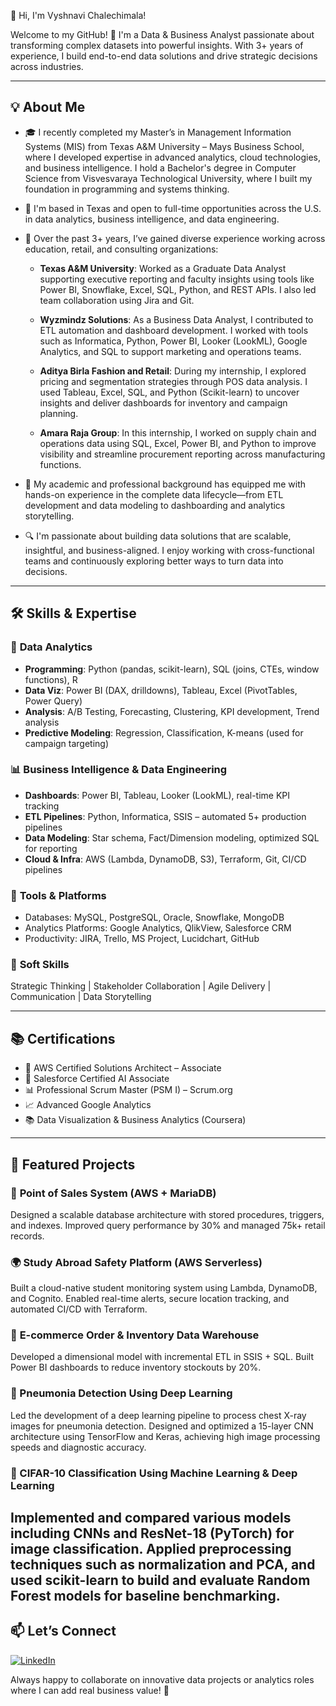 👋 Hi, I'm Vyshnavi Chalechimala! 

Welcome to my GitHub! 🚀 I'm a Data & Business Analyst passionate about transforming complex datasets into powerful insights. With 3+ years of experience, I build end-to-end data solutions and drive strategic decisions across industries.

---

## 💡 About Me

- 🎓 I recently completed my Master’s in Management Information Systems (MIS) from Texas A&M University – Mays Business School, where I developed expertise in advanced analytics, cloud technologies, and business intelligence. I hold a Bachelor's degree in Computer Science from Visvesvaraya Technological University, where I built my foundation in programming and systems thinking.

- 📍 I'm based in Texas and open to full-time opportunities across the U.S. in data analytics, business intelligence, and data engineering.

- 🏢 Over the past 3+ years, I’ve gained diverse experience working across education, retail, and consulting organizations:
  - **Texas A&M University**: Worked as a Graduate Data Analyst supporting executive reporting and faculty insights using tools like Power BI, Snowflake, Excel, SQL, Python, and REST APIs. I also led team collaboration using Jira and Git.
  
  - **Wyzmindz Solutions**: As a Business Data Analyst, I contributed to ETL automation and dashboard development. I worked with tools such as Informatica, Python, Power BI, Looker (LookML), Google Analytics, and SQL to support marketing and operations teams.

  - **Aditya Birla Fashion and Retail**: During my internship, I explored pricing and segmentation strategies through POS data analysis. I used Tableau, Excel, SQL, and Python (Scikit-learn) to uncover insights and deliver dashboards for inventory and campaign planning.

  - **Amara Raja Group**: In this internship, I worked on supply chain and operations data using SQL, Excel, Power BI, and Python to improve visibility and streamline procurement reporting across manufacturing functions.

- 🧠 My academic and professional background has equipped me with hands-on experience in the complete data lifecycle—from ETL development and data modeling to dashboarding and analytics storytelling.

- 🔍 I'm passionate about building data solutions that are scalable, insightful, and business-aligned. I enjoy working with cross-functional teams and continuously exploring better ways to turn data into decisions.

---

## 🛠️ Skills & Expertise

### 🔢 **Data Analytics**
- **Programming**: Python (pandas, scikit-learn), SQL (joins, CTEs, window functions), R  
- **Data Viz**: Power BI (DAX, drilldowns), Tableau, Excel (PivotTables, Power Query)  
- **Analysis**: A/B Testing, Forecasting, Clustering, KPI development, Trend analysis  
- **Predictive Modeling**: Regression, Classification, K-means (used for campaign targeting)

### 📊 **Business Intelligence & Data Engineering**
- **Dashboards**: Power BI, Tableau, Looker (LookML), real-time KPI tracking  
- **ETL Pipelines**: Python, Informatica, SSIS – automated 5+ production pipelines  
- **Data Modeling**: Star schema, Fact/Dimension modeling, optimized SQL for reporting  
- **Cloud & Infra**: AWS (Lambda, DynamoDB, S3), Terraform, Git, CI/CD pipelines  

### 💼 **Tools & Platforms**
- Databases: MySQL, PostgreSQL, Oracle, Snowflake, MongoDB  
- Analytics Platforms: Google Analytics, QlikView, Salesforce CRM  
- Productivity: JIRA, Trello, MS Project, Lucidchart, GitHub  

### 🌟 **Soft Skills**
Strategic Thinking | Stakeholder Collaboration | Agile Delivery | Communication | Data Storytelling

---

## 📚 Certifications

- 🏅 AWS Certified Solutions Architect – Associate  
- 🧠 Salesforce Certified AI Associate  
- 📊 Professional Scrum Master (PSM I) – Scrum.org  
- 📈 Advanced Google Analytics  
- 📚 Data Visualization & Business Analytics (Coursera)

---

## 📁 Featured Projects

### 🛒 **Point of Sales System (AWS + MariaDB)**
Designed a scalable database architecture with stored procedures, triggers, and indexes. Improved query performance by 30% and managed 75k+ retail records.

### 🌍 **Study Abroad Safety Platform (AWS Serverless)**
Built a cloud-native student monitoring system using Lambda, DynamoDB, and Cognito. Enabled real-time alerts, secure location tracking, and automated CI/CD with Terraform.

### 🏬 **E-commerce Order & Inventory Data Warehouse**
Developed a dimensional model with incremental ETL in SSIS + SQL. Built Power BI dashboards to reduce inventory stockouts by 20%.

### 🧠 Pneumonia Detection Using Deep Learning
Led the development of a deep learning pipeline to process chest X-ray images for pneumonia detection. Designed and optimized a 15-layer CNN architecture using TensorFlow and Keras, achieving high image processing speeds and diagnostic accuracy.

### 🧪 CIFAR-10 Classification Using Machine Learning & Deep Learning
Implemented and compared various models including CNNs and ResNet-18 (PyTorch) for image classification. Applied preprocessing techniques such as normalization and PCA, and used scikit-learn to build and evaluate Random Forest models for baseline benchmarking.
---

## 📫 Let’s Connect

[![LinkedIn](https://img.shields.io/badge/LinkedIn-0077B5?style=for-the-badge&logo=LinkedIn&logoColor=white)](https://www.linkedin.com/in/vyshnavi-chalechimala/)

Always happy to collaborate on innovative data projects or analytics roles where I can add real business value! 🎯

<!--
**VyshnaviChalechimala/VyshnaviChalechimala** is a ✨ _special_ ✨ repository because its `README.md` (this file) appears on your GitHub profile.

Here are some ideas to get you started:

- 🔭 I’m currently working on ...
- 🌱 I’m currently learning ...
- 👯 I’m looking to collaborate on ...
- 🤔 I’m looking for help with ...
- 💬 Ask me about ...
- 📫 How to reach me: ...
- 😄 Pronouns: ...
- ⚡ Fun fact: ...
-->
